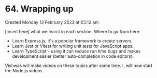 # 64. Wrapping up
Created Monday 13 February 2023 at 05:12 am

\[insert here] what we learnt in each section.
Where to go from here:
- Learn Express.js, it's a popular framework to create servers.
- Learn Jest or Vitest for writing unit tests for JavaScript apps.
- Learn TypeScript - using it can reduce run time bugs and makes development easier (better auto-completion in code editors).

Vishwas will make videos on these topics after some time. I, will now start the Node.js videos.